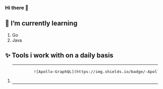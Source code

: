 ### Hi there 👋

## 🌱 I’m currently learning

1. Go
2. Java

## ✨ Tools i work with on a daily basis
1. <table><tr>
  <td>
    <pre>
      	![Apollo-GraphQL](https://img.shields.io/badge/-ApolloGraphQL-311C87?style=for-the-badge&logo=apollo-graphql)
    </pre>
  </td>
  <td>
    <pre>
      ![Angular](https://img.shields.io/badge/angular-%23DD0031.svg?style=for-the-badge&logo=angular&logoColor=white)
    </pre>
  </td>
  <td>
    <pre>
      ![Figma](https://img.shields.io/badge/figma-%23F24E1E.svg?style=for-the-badge&logo=figma&logoColor=white)
    </pre>
  </td>
</tr></table>

<!--
**webdevgregorjansen/webdevgregorjansen** is a ✨ _special_ ✨ repository because its `README.md` (this file) appears on your GitHub profile.

Here are some ideas to get you started:

- 🔭 I’m currently working on ...

- 👯 I’m looking to collaborate on ...
- 🤔 I’m looking for help with ...
- 💬 Ask me about ...
- 📫 How to reach me: ...
- 😄 Pronouns: ...
- ⚡ Fun fact: ...
-->
